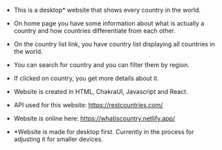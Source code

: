 * This is a desktop* website that shows every country in the world.
* On home page you have some information about what is actually a country and how countries differentiate from each other.
* On the country list link, you have country list displaying all countries in the world.
* You can search for country and you can filter them by region.
* If clicked on country, you get more details about it.
* Website is created in HTML, ChakraUI, Javascript and React.

* API used for this website: https://restcountries.com/

* Website is online here: https://whatiscountry.netlify.app/

* *Website is made for desktop first. Currently in the process for adjusting it for smaller devices.
